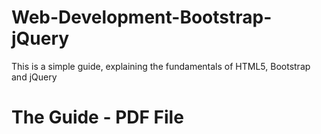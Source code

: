 # Web-Development-Bootstrap-jQuery
This is a simple guide, explaining the fundamentals of HTML5, Bootstrap and jQuery

# The Guide - PDF File

